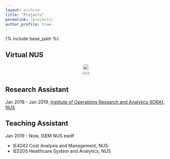 ```yaml
---
layout: archive
title: "Projects"
permalink: /projects/
author_profile: true
---
```


{% include base_path %}

## Virtual NUS
<center>
    <img style="border-radius: 0.3125em;
    box-shadow: 0 2px 4px 0 rgba(34,36,38,.12),0 2px 10px 0 rgba(34,36,38,.08);" 
    src="/images/full.gif">
    <br>
    <div style="color:orange; border-bottom: 1px solid #d9d9d9;
    display: inline-block;
    color: #999;
    padding: 2px;">aaa</div>
</center>







## Research Assistant
Jan 2018 - Jan 2019,
[Institute of Operations Research and Analytics (IORA), NUS](https://iora.nus.edu.sg)


  
## Teaching Assistant
Jan 2019 - Now, ISEM NUS ewdf
* IE4242 Cost Analysis and Management, NUS
* IE5205 Healthcare System and Analytics, NUS


